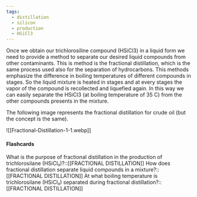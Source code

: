 ```yaml
---
tags:
  - distillation
  - silicon
  - production
  - HSiCl3
---
```

Once we obtain our trichlorosiline compound (HSiCl3) in a liquid form we need to provide a method to separate our desired liquid compounds from other contaminants. This is method is the fractional distillation, which is the same process used also for the separation  of hydrocarbons.
This methods emphasize the difference in boiling temperatures of different compounds in stages. So the liquid mixture is heated in stages and at every stages the vapor of the compound is recollected and liquefied again. In this way we can easily separate the HSiCl3 (at boiling temperature of 35 C) from the other compounds presents in the mixture.

The following image represents the fractional distillation for crude oil (but the concept is the same).

![[Fractional-Distillation-1-1.webp]]

#### Flashcards
What is the purpose of fractional distillation in the production of trichlorosilane (HSiCl₃)?::[[FRACTIONAL DISTILLATION]]
How does fractional distillation separate liquid compounds in a mixture?::[[FRACTIONAL DISTILLATION]]
At what boiling temperature is trichlorosilane (HSiCl₃) separated during fractional distillation?::[[FRACTIONAL DISTILLATION]]

